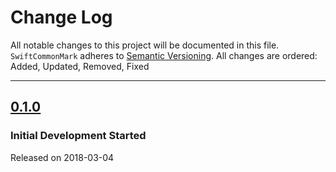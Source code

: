 # Change Log

All notable changes to this project will be documented in this file.
`SwiftCommonMark` adheres to [Semantic Versioning](http://semver.org/).
All changes are ordered: Added, Updated, Removed, Fixed

---

## [0.1.0](https://github.com/codytwinton/SwiftCommonMark/releases/tag/0.1.0)

### Initial Development Started

Released on 2018-03-04
